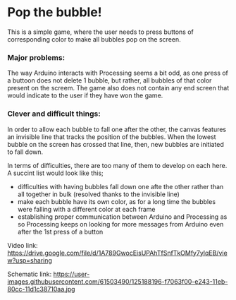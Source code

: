 # Pop the bubble!

This is a simple game, where the user needs to press buttons of corresponding color to make all bubbles pop on the screen.

### Major problems:
The way Arduino interacts with Processing seems a bit odd, as one press of a buttoon does not delete 1 bubble, but rather, all bubbles of that color present on the screem. 
The game also does not contain any end screen that would indicate to the user if they have won the game.

### Clever and difficult things:
In order to allow each bubble to fall one after the other, the canvas features an invisible line that tracks the position of the bubbles. When the lowest bubble on the screen has crossed that line, then, new bubbles are initiated to fall down.

In terms of difficulties, there are too many of them to develop on each here. A succint list would look like this;
- difficulties with having bubbles fall down one afte the other rather than all together in bulk (resolved thanks to the invisible line)
- make each bubble have its own color, as for a long time the bubbles were falling with a different color at each frame
- establishing proper communication between Arduino and Processing as so Processing keeps on looking for more messages from Arduino even after the 1st press of a button

Video link:
https://drive.google.com/file/d/1A789GwocEisUPAhTfSnfTkOMfy7ylqEB/view?usp=sharing 

Schematic link:
https://user-images.githubusercontent.com/61503490/125188196-f7063f00-e243-11eb-80cc-11d1c38710aa.jpg
